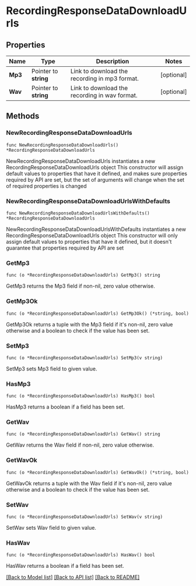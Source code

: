 # RecordingResponseDataDownloadUrls

## Properties

Name | Type | Description | Notes
------------ | ------------- | ------------- | -------------
**Mp3** | Pointer to **string** | Link to download the recording in mp3 format. | [optional] 
**Wav** | Pointer to **string** | Link to download the recording in wav format. | [optional] 

## Methods

### NewRecordingResponseDataDownloadUrls

`func NewRecordingResponseDataDownloadUrls() *RecordingResponseDataDownloadUrls`

NewRecordingResponseDataDownloadUrls instantiates a new RecordingResponseDataDownloadUrls object
This constructor will assign default values to properties that have it defined,
and makes sure properties required by API are set, but the set of arguments
will change when the set of required properties is changed

### NewRecordingResponseDataDownloadUrlsWithDefaults

`func NewRecordingResponseDataDownloadUrlsWithDefaults() *RecordingResponseDataDownloadUrls`

NewRecordingResponseDataDownloadUrlsWithDefaults instantiates a new RecordingResponseDataDownloadUrls object
This constructor will only assign default values to properties that have it defined,
but it doesn't guarantee that properties required by API are set

### GetMp3

`func (o *RecordingResponseDataDownloadUrls) GetMp3() string`

GetMp3 returns the Mp3 field if non-nil, zero value otherwise.

### GetMp3Ok

`func (o *RecordingResponseDataDownloadUrls) GetMp3Ok() (*string, bool)`

GetMp3Ok returns a tuple with the Mp3 field if it's non-nil, zero value otherwise
and a boolean to check if the value has been set.

### SetMp3

`func (o *RecordingResponseDataDownloadUrls) SetMp3(v string)`

SetMp3 sets Mp3 field to given value.

### HasMp3

`func (o *RecordingResponseDataDownloadUrls) HasMp3() bool`

HasMp3 returns a boolean if a field has been set.

### GetWav

`func (o *RecordingResponseDataDownloadUrls) GetWav() string`

GetWav returns the Wav field if non-nil, zero value otherwise.

### GetWavOk

`func (o *RecordingResponseDataDownloadUrls) GetWavOk() (*string, bool)`

GetWavOk returns a tuple with the Wav field if it's non-nil, zero value otherwise
and a boolean to check if the value has been set.

### SetWav

`func (o *RecordingResponseDataDownloadUrls) SetWav(v string)`

SetWav sets Wav field to given value.

### HasWav

`func (o *RecordingResponseDataDownloadUrls) HasWav() bool`

HasWav returns a boolean if a field has been set.


[[Back to Model list]](../README.md#documentation-for-models) [[Back to API list]](../README.md#documentation-for-api-endpoints) [[Back to README]](../README.md)


